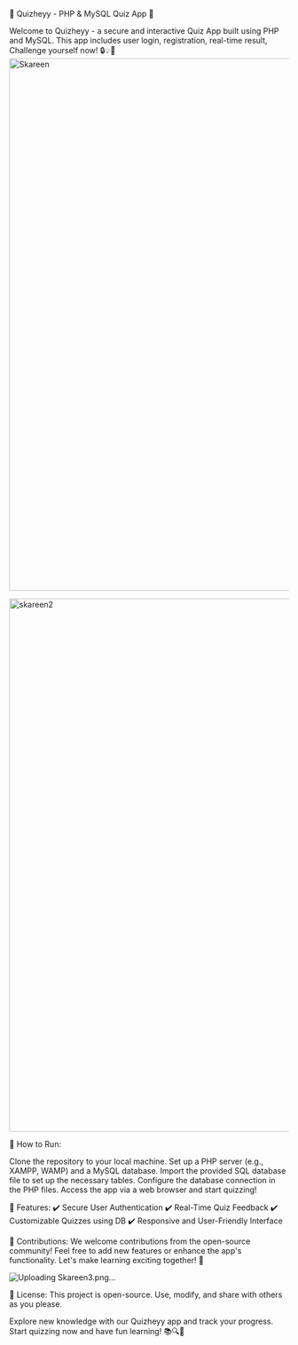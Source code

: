 🚀 Quizheyy - PHP & MySQL Quiz App 🎯

Welcome to Quizheyy - a secure and interactive Quiz App built using PHP and MySQL. This app includes user login, registration, real-time result, Challenge yourself now! 🔒💡🔑
<img width="959" alt="Skareen" src="https://github.com/Yuvaraja-M/Login-Quiz-App-php/assets/84231769/6057588e-6bce-4a85-81d8-5a6fc6dc49ac">

<img width="960" alt="skareen2" src="https://github.com/Yuvaraja-M/Login-Quiz-App-php/assets/84231769/3722dff3-0f2e-46aa-b047-db52a8b4ab8e">

🔧 How to Run:

Clone the repository to your local machine.
Set up a PHP server (e.g., XAMPP, WAMP) and a MySQL database.
Import the provided SQL database file to set up the necessary tables.
Configure the database connection in the PHP files.
Access the app via a web browser and start quizzing!

🎯 Features:
✔️ Secure User Authentication
✔️ Real-Time Quiz Feedback
✔️ Customizable Quizzes using DB
✔️ Responsive and User-Friendly Interface

🤝 Contributions:
We welcome contributions from the open-source community! Feel free to add new features or enhance the app's functionality. Let's make learning exciting together! 🌟

![Uploading Skareen3.png…]()


📄 License:
This project is open-source. Use, modify, and share with others as you please.

Explore new knowledge with our Quizheyy app and track your progress. Start quizzing now and have fun learning! 📚🔍🎉
